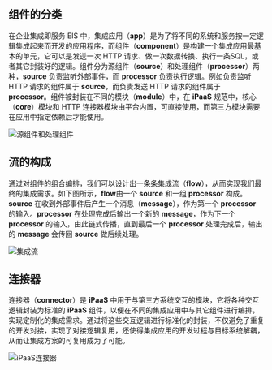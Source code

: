 ## 组件的分类

在企业集成即服务 EIS 中，集成应用（**app**）是为了将不同的系统和服务按一定逻辑集成起来而开发的应用程序，而组件（**component**）是构建一个集成应用最基本的单元，它可以是发送一次 HTTP 请求、做一次数据转换、执行一条SQL，或者其它封装好的逻辑。组件分为源组件（**source**）和处理组件（**processor**）两种，**source** 负责监听外部事件，而 **processor** 负责执行逻辑。例如负责监听 HTTP 请求的组件属于 **source**，而负责发送 HTTP 请求的组件属于 **processor**。组件被封装在不同的模块（**module**）中，在 **iPaaS** 规范中，核心（**core**）模块和 HTTP 连接器模块由平台内置，可直接使用，而第三方模块需要在应用中指定依赖后才能使用。

![源组件和处理组件](https://main.qcloudimg.com/raw/47586d3b4a8a2f39123600471fd7b48d/%E6%BA%90%E7%BB%84%E4%BB%B6%E5%92%8C%E5%A4%84%E7%90%86%E7%BB%84%E4%BB%B6.png)

## 流的构成

通过对组件的组合编排，我们可以设计出一条条集成流（**flow**），从而实现我们最终的集成需求。如下图所示，**flow**由一个 **source** 和一组 **processor** 构成。**source** 在收到外部事件后产生一个消息（**message**），作为第一个 **processor** 的输入。**processor** 在处理完成后输出一个新的 **message**，作为下一个 **processor** 的输入，由此链式传播，直到最后一个 **processor** 处理完成后，输出的 **message** 会传回 **source** 做后续处理。

![集成流](https://main.qcloudimg.com/raw/2e2f99350250c1cbcc8e4b5ccfd7edd5/%E9%9B%86%E6%88%90%E6%B5%81.png)

## 连接器

连接器（**connector**）是 **iPaaS** 中用于与第三方系统交互的模块，它将各种交互逻辑封装为标准的 **iPaaS** 组件，以便在不同的集成应用中与其它组件进行编排，实现定制化的集成需求。通过将这些交互逻辑进行标准化的封装，不仅避免了重复的开发对接，实现了对接逻辑复用，还使得集成应用的开发过程与目标系统解耦，从而让集成方案的可复用成为了可能。

![iPaaS连接器](https://main.qcloudimg.com/raw/a9efa4d158571ac22bc6c7c31de11bf7/iPaaS%E8%BF%9E%E6%8E%A5%E5%99%A8.png)

